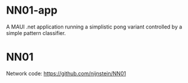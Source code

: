 # NN01-app
 
A MAUI .net application running a simplistic pong variant controlled by a simple pattern classifier. 

# NN01

Network code: https://github.com/nijnstein/NN01
